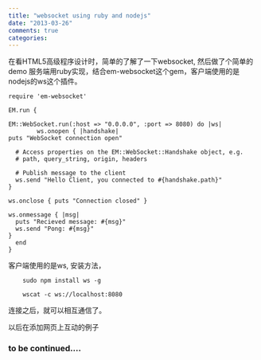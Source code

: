 ```yaml
---
title: "websocket using ruby and nodejs"
date: "2013-03-26"
comments: true
categories: 
---
```

在看HTML5高级程序设计时，简单的了解了一下websocket, 然后做了个简单的demo
服务端用ruby实现，结合em-websocket这个gem，客户端使用的是nodejs的ws这个插件。

	require 'em-websocket'

	EM.run {
	
	EM::WebSocket.run(:host => "0.0.0.0", :port => 8080) do |ws|
	 		ws.onopen { |handshake|
	puts "WebSocket connection open"

      # Access properties on the EM::WebSocket::Handshake object, e.g.
      # path, query_string, origin, headers

      # Publish message to the client
      ws.send "Hello Client, you connected to #{handshake.path}"
    }

    ws.onclose { puts "Connection closed" }

    ws.onmessage { |msg|
      puts "Recieved message: #{msg}"
      ws.send "Pong: #{msg}"
    }
	  end
	}
	
客户端使用的是ws, 安装方法， 

		sudo npm install ws -g

		wscat -c ws://localhost:8080
		

连接之后，就可以相互通信了。

以后在添加网页上互动的例子

### **to be continued….**
		
